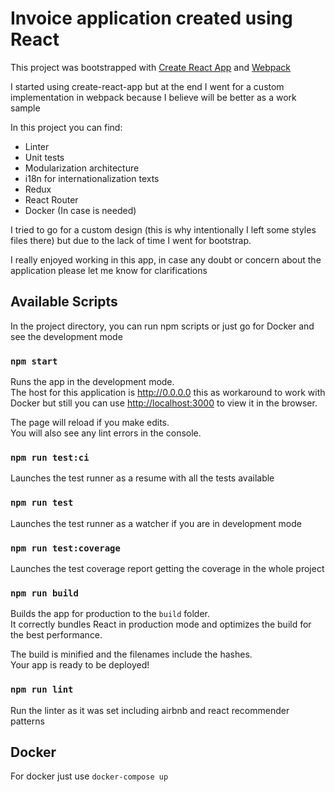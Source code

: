 # Invoice application created using React

This project was bootstrapped with [Create React App](https://github.com/facebook/create-react-app) and [Webpack](https://webpack.js.org/)

I started using create-react-app but at the end I went for a custom implementation in webpack because I believe will be better as a work sample

In this project you can find:

* Linter
* Unit tests
* Modularization architecture
* i18n for internationalization texts
* Redux
* React Router
* Docker (In case is needed)

I tried to go for a custom design (this is why intentionally I left some styles files there) but due to the lack of time I went for bootstrap.

I really enjoyed working in this app, in case any doubt or concern about the application please let me know for clarifications

## Available Scripts

In the project directory, you can run npm scripts or just go for Docker and see the development mode

### `npm start`

Runs the app in the development mode.\
The host for this application is http://0.0.0.0 this as workaround to work with Docker but still you can use
[http://localhost:3000](http://localhost:3000) to view it in the browser.

The page will reload if you make edits.\
You will also see any lint errors in the console.

### `npm run test:ci`

Launches the test runner as a resume with all the tests available

### `npm run test`

Launches the test runner as a watcher if you are in development mode

### `npm run test:coverage`

Launches the test coverage report getting the coverage in the whole project

### `npm run build`

Builds the app for production to the `build` folder.\
It correctly bundles React in production mode and optimizes the build for the best performance.

The build is minified and the filenames include the hashes.\
Your app is ready to be deployed!

### `npm run lint`

Run the linter as it was set including airbnb and react recommender patterns

## Docker

For docker just use `docker-compose up`